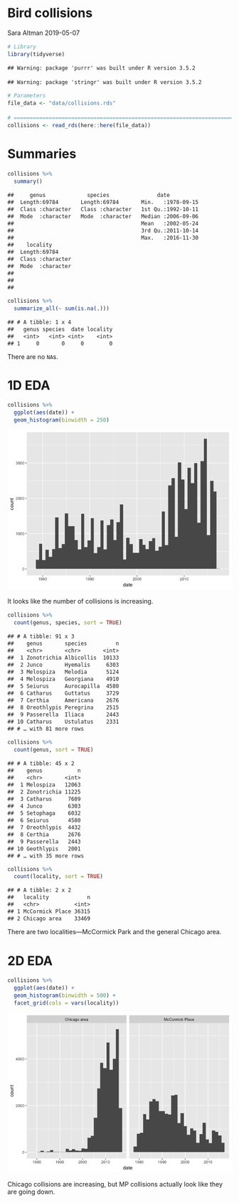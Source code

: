 Bird collisions
================
Sara Altman
2019-05-07

``` r
# Library
library(tidyverse)
```

    ## Warning: package 'purrr' was built under R version 3.5.2

    ## Warning: package 'stringr' was built under R version 3.5.2

``` r
# Parameters
file_data <- "data/collisions.rds"

# ==============================================================================
collisions <- read_rds(here::here(file_data))
```

# Summaries

``` r
collisions %>% 
  summary()
```

    ##     genus             species               date           
    ##  Length:69784       Length:69784       Min.   :1978-09-15  
    ##  Class :character   Class :character   1st Qu.:1992-10-11  
    ##  Mode  :character   Mode  :character   Median :2006-09-06  
    ##                                        Mean   :2002-05-24  
    ##                                        3rd Qu.:2011-10-14  
    ##                                        Max.   :2016-11-30  
    ##    locality        
    ##  Length:69784      
    ##  Class :character  
    ##  Mode  :character  
    ##                    
    ##                    
    ## 

``` r
collisions %>% 
  summarize_all(~ sum(is.na(.)))
```

    ## # A tibble: 1 x 4
    ##   genus species  date locality
    ##   <int>   <int> <int>    <int>
    ## 1     0       0     0        0

There are no `NA`s.

# 1D EDA

``` r
collisions %>% 
  ggplot(aes(date)) +
  geom_histogram(binwidth = 250)
```

![](collisions_files/figure-gfm/unnamed-chunk-4-1.png)<!-- -->

It looks like the number of collisions is increasing.

``` r
collisions %>% 
  count(genus, species, sort = TRUE)
```

    ## # A tibble: 91 x 3
    ##    genus       species         n
    ##    <chr>       <chr>       <int>
    ##  1 Zonotrichia Albicollis  10133
    ##  2 Junco       Hyemalis     6303
    ##  3 Melospiza   Melodia      5124
    ##  4 Melospiza   Georgiana    4910
    ##  5 Seiurus     Aurocapilla  4580
    ##  6 Catharus    Guttatus     3729
    ##  7 Certhia     Americana    2676
    ##  8 Oreothlypis Peregrina    2515
    ##  9 Passerella  Iliaca       2443
    ## 10 Catharus    Ustulatus    2331
    ## # … with 81 more rows

``` r
collisions %>% 
  count(genus, sort = TRUE)
```

    ## # A tibble: 45 x 2
    ##    genus           n
    ##    <chr>       <int>
    ##  1 Melospiza   12063
    ##  2 Zonotrichia 11225
    ##  3 Catharus     7609
    ##  4 Junco        6303
    ##  5 Setophaga    6032
    ##  6 Seiurus      4580
    ##  7 Oreothlypis  4432
    ##  8 Certhia      2676
    ##  9 Passerella   2443
    ## 10 Geothlypis   2001
    ## # … with 35 more rows

``` r
collisions %>% 
  count(locality, sort = TRUE)
```

    ## # A tibble: 2 x 2
    ##   locality            n
    ##   <chr>           <int>
    ## 1 McCormick Place 36315
    ## 2 Chicago area    33469

There are two localities—McCormick Park and the general Chicago area.

# 2D EDA

``` r
collisions %>% 
  ggplot(aes(date)) +
  geom_histogram(binwidth = 500) +
  facet_grid(cols = vars(locality))
```

![](collisions_files/figure-gfm/unnamed-chunk-8-1.png)<!-- -->

Chicago collisions are increasing, but MP collisions actually look like
they are going down.
